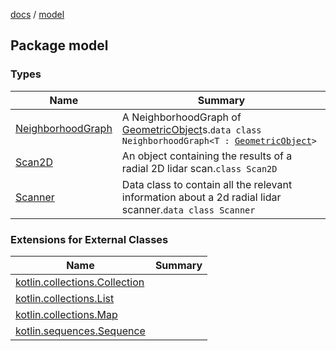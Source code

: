 [docs](../index.md) / [model](./index.md)

## Package model

### Types

| Name | Summary |
|---|---|
| [NeighborhoodGraph](-neighborhood-graph/index.md) | A NeighborhoodGraph of [GeometricObject](../model.geometry/-geometric-object/index.md)s.`data class NeighborhoodGraph<T : `[`GeometricObject`](../model.geometry/-geometric-object/index.md)`>` |
| [Scan2D](-scan2-d/index.md) | An object containing the results of a radial 2D lidar scan.`class Scan2D` |
| [Scanner](-scanner/index.md) | Data class to contain all the relevant information about a 2d radial lidar scanner.`data class Scanner` |

### Extensions for External Classes

| Name | Summary |
|---|---|
| [kotlin.collections.Collection](kotlin.collections.-collection/index.md) |  |
| [kotlin.collections.List](kotlin.collections.-list/index.md) |  |
| [kotlin.collections.Map](kotlin.collections.-map/index.md) |  |
| [kotlin.sequences.Sequence](kotlin.sequences.-sequence/index.md) |  |
